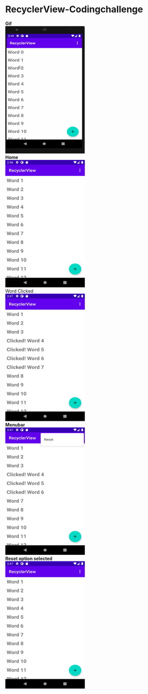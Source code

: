 # RecyclerView-Codingchallenge
<b>Gif</b>
<br />
<img src="cc.gif" width="250" height="400">
<br />
<b>Home</b>
<br />
<img src="home.png" width="250" height="400">
<br />
Word Clicked
<br />
<img src="clicked.png" width="250" height="400">
<br />
<b>Menubar</b>
<br />
<img src="menuitem.png" width="250" height="400">
<br />
<b>Reset option selected</b>
<br />
<img src="resetpressed.png" width="250" height="400">
